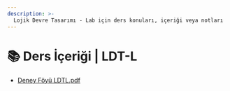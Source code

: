 ```yaml
---
description: >-
  Lojik Devre Tasarımı - Lab için ders konuları, içeriği veya notları
---
```


# 📚 Ders İçeriği \| LDT-L

<!--YPackage.YGitbookIntegration-tarafından-otomatik-oluşturulmuştur-->

- [Deney Föyü LDTL.pdf](Deney%20F%C3%B6y%C3%BC%20LDTL.pdf)

<!--YPackage.YGitbookIntegration-tarafından-otomatik-oluşturulmuştur-->
